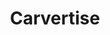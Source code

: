 ---
facebook: https://facebook.com/carvertise
instagram: https://instagram.com/carvertise
linkedin: https://linkedin.com/company/carvertise
logohandle: carvertise
sort: carvertise
title: Carvertise
twitter: https://x.com/carvertise
website: https://carvertise.com/
youtube: https://youtube.com/channel/UCjI3NrlV03CwIJ1DikSFfHA
---